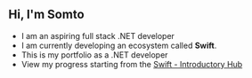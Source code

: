 ## Hi, I'm Somto
- I am an aspiring full stack .NET developer
- I am currently developing an ecosystem called **Swift**. 
- This is my portfolio as a .NET developer
- View my progress starting from the [Swift - Introductory Hub](https://github.com/idafum/swift-Introductory-Hub)


